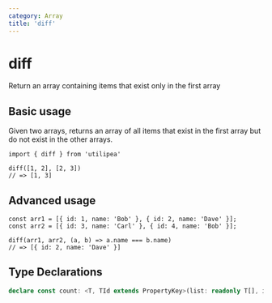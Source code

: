 ```yaml
---
category: Array
title: 'diff'
---
```


# diff

Return an array containing items that exist only in the first array

## Basic usage

Given two arrays, returns an array of all items that exist in the first array but do not exist in the other arrays.

```ts{3}
import { diff } from 'utilipea'

diff([1, 2], [2, 3])
// => [1, 3]
```

## Advanced usage

```ts{4}
const arr1 = [{ id: 1, name: 'Bob' }, { id: 2, name: 'Dave' }];
const arr2 = [{ id: 3, name: 'Carl' }, { id: 4, name: 'Bob' }];

diff(arr1, arr2, (a, b) => a.name === b.name)
// => [{ id: 2, name: 'Dave' }]
```

## Type Declarations

```ts
declare const count: <T, TId extends PropertyKey>(list: readonly T[], identity: (item: T) => TId) => Record<TId, number>;
```
